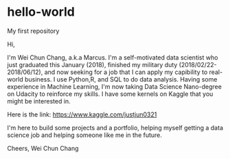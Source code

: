 # hello-world
My first repository

Hi,

I'm Wei Chun Chang, a.k.a Marcus.
I'm a self-motivated data scientist who just graduated this January (2018), finished my military duty (2018/02/22-2018/06/12), and now seeking for a job that I can apply my capibility to real-world business.
I use Python,R, and SQL to do data analysis. Having some experience in Machine Learning, I'm now taking Data Science Nano-degree on Udacity to reinforce my skills. 
I have some kernels on Kaggle that you might be interested in.

Here is the link:
https://www.kaggle.com/justjun0321

I'm here to build some projects and a portfolio, helping myself getting a data science job and helping someone like me in the future.

Cheers,
Wei Chun Chang
